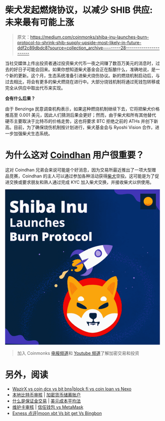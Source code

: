 # 柴犬发起燃烧协议，以减少 SHIB 供应:未来最有可能上涨

> 原文：<https://medium.com/coinmonks/shiba-inu-launches-burn-protocol-to-shrink-shib-supply-upside-most-likely-in-future-ddf2c89dbdc8?source=collection_archive---------28----------------------->

当社交媒体上传出投资者通过投资柴犬代币一夜之间赚了数百万美元的消息时，过去的好日子可能会回来。如果你想知道柴犬基金会正在酝酿什么，准确地说，是一个新的更新。这个月，生态系统准备引进柴犬烧伤协议。新的燃烧机制启动后，与过去相比，将会有更多的柴犬燃烧在进行中。大部分烧钱机制将通过死钱包转移或完全从供应中取出代币来实现。

**会有什么后果？**

由于 Benzinga 民意调查机构表示，如果这种燃烧机制继续下去，它将把柴犬价格推高至 0.001 美元，因此人们猜测后果会更好；然而，由于柴犬和所有其他替代硬币主要取决于比特币的价格走势，这也将要求 BTC 拒绝之前的 ATHs 并创下新高。目前，为了确保烧伤机制按计划进行，柴犬基金会与 Ryoshi Vision 合作，进一步加强柴犬生态系统。

# 为什么这对 [Coindhan](https://www.coindhan.com/) 用户很重要？

这对 Coindhan 兄弟会来说可能是个好消息，因为交易所最近推出了一项大型赠品竞赛，Coindhan 的主人可以通过参加各种活动获得[柴犬](https://blog.coindhan.com/2022/04/12/shiba-inu-price-analysis-for-2022-coindhan/)空投。这可能是为了促进交换或要求朋友和熟人通过完成 KYC 加入柴犬交换，并接收柴犬以供使用。

![](img/574e33e61605ce1c516b20652ce2ac54.png)

> 加入 Coinmonks [电报频道](https://t.me/coincodecap)和 [Youtube 频道](https://www.youtube.com/c/coinmonks/videos)了解加密交易和投资

# 另外，阅读

*   [WazirX vs coin dcx vs bit bns](/coinmonks/wazirx-vs-coindcx-vs-bitbns-149f4f19a2f1)|[block fi vs coin loan vs Nexo](/coinmonks/blockfi-vs-coinloan-vs-nexo-cb624635230d)
*   [本地比特币审核](/coinmonks/localbitcoins-review-6cc001c6ed56) | [加密货币储蓄账户](https://coincodecap.com/cryptocurrency-savings-accounts)
*   [什么是保证金交易](https://coincodecap.com/margin-trading) | [美元成本平均法](https://coincodecap.com/dca)
*   [维护卡审核](https://coincodecap.com/uphold-card-review) | [信任钱包 vs MetaMask](https://coincodecap.com/trust-wallet-vs-metamask)
*   [Exness 点评](https://coincodecap.com/exness-review)|[moon xbt Vs bit get Vs Bingbon](https://coincodecap.com/bingbon-vs-bitget-vs-moonxbt)